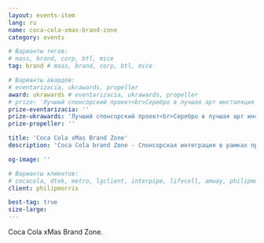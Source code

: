 ```yaml
---
layout: events-item
lang: ru
name: coca-cola-xmas-brand-zone
category: events

# Варианты тегов:
# mass, brand, corp, btl, mice
tag: brand # mass, brand, corp, btl, mice

# Варианты авардов:
# eventarizacia, ukrawards, propeller
award: ukrawards # eventarizacia, ukrawards, propeller
# prize: 'Лучший спонсорский проект<br>Серебро в лучшая арт инсталяция'
prize-eventarizacia: ''
prize-ukrawards: 'Лучший спонсорский проект<br>Серебро в лучшая арт инсталяция'
prize-propeller: ''

title: 'Coca Cola xMas Brand Zone'
description: 'Coca Cola brand Zone - Спонсорская интеграция в рамках празднования нового года на Софиевской Площади'

og-image: ''

# Варианты клиентов:
# cocacola, dtek, metro, lgclient, interpipe, lifecell, amway, philipmorris, olymp, maristela, udp, top, zefir, unicef, wog, sebbank, niko, nemiroff, maxim, velykakyshenia, marieclaire, chervonenkoracing, burn, altis, mts, prime, seppala, lifeclient, pekingduck,
client: philipmorris

best-tag: true
size-large: 
---
```


Coca Cola xMas Brand Zone.
